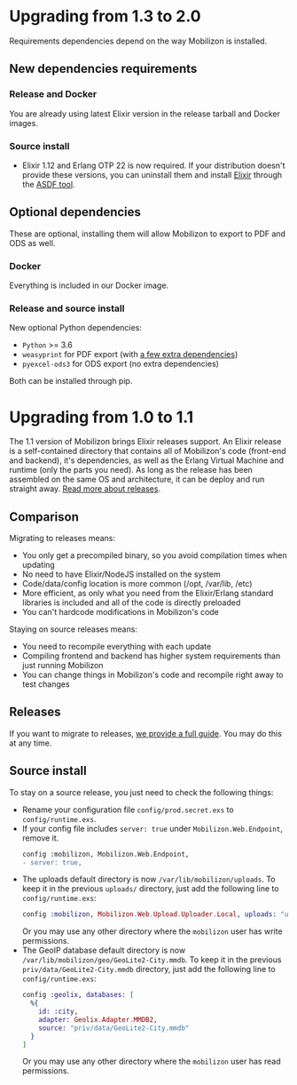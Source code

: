 # Upgrading from 1.3 to 2.0

Requirements dependencies depend on the way Mobilizon is installed.
## New dependencies requirements

### Release and Docker

You are already using latest Elixir version in the release tarball and Docker images.

### Source install

* Elixir 1.12 and Erlang OTP 22 is now required. If your distribution doesn't provide these versions, you can uninstall them and install [Elixir](https://github.com/asdf-vm/asdf-elixir) through the [ASDF tool](https://asdf-vm.com/).

## Optional dependencies

These are optional, installing them will allow Mobilizon to export to PDF and ODS as well.
### Docker
Everything is included in our Docker image.
### Release and source install

New optional Python dependencies:
* `Python` >= 3.6
* `weasyprint` for PDF export (with [a few extra dependencies](https://doc.courtbouillon.org/weasyprint/stable/first_steps.html))
* `pyexcel-ods3` for ODS export (no extra dependencies)

Both can be installed through pip.

# Upgrading from 1.0 to 1.1

The 1.1 version of Mobilizon brings Elixir releases support. An Elixir release is a self-contained directory that contains all of Mobilizon's code (front-end and backend), it's dependencies, as well as the Erlang Virtual Machine and runtime (only the parts you need). As long as the release has been assembled on the same OS and architecture, it can be deploy and run straight away. [Read more about releases](https://elixir-lang.org/getting-started/mix-otp/config-and-releases.html#releases).

## Comparison
Migrating to releases means:
* You only get a precompiled binary, so you avoid compilation times when updating
* No need to have Elixir/NodeJS installed on the system
* Code/data/config location is more common (/opt, /var/lib, /etc)
* More efficient, as only what you need from the Elixir/Erlang standard libraries is included and all of the code is directly preloaded
* You can't hardcode modifications in Mobilizon's code

Staying on source releases means:
* You need to recompile everything with each update
* Compiling frontend and backend has higher system requirements than just running Mobilizon
* You can change things in Mobilizon's code and recompile right away to test changes

## Releases
If you want to migrate to releases, [we provide a full guide](https://docs.joinmobilizon.org/administration/upgrading/source_to_release/). You may do this at any time.

## Source install
To stay on a source release, you just need to check the following things:
* Rename your configuration file `config/prod.secret.exs` to `config/runtime.exs`.
* If your config file includes `server: true` under `Mobilizon.Web.Endpoint`, remove it.
    ```diff
    config :mobilizon, Mobilizon.Web.Endpoint,
    - server: true,
    ```
* The uploads default directory is now `/var/lib/mobilizon/uploads`. To keep it in the previous `uploads/` directory, just add the following line to `config/runtime.exs`:
  ```elixir
  config :mobilizon, Mobilizon.Web.Upload.Uploader.Local, uploads: "uploads"
  ```
  Or you may use any other directory where the `mobilizon` user has write permissions.
* The GeoIP database default directory is now `/var/lib/mobilizon/geo/GeoLite2-City.mmdb`. To keep it in the previous `priv/data/GeoLite2-City.mmdb` directory, just add the following line to `config/runtime.exs`:
  ```elixir
  config :geolix, databases: [
    %{
      id: :city,
      adapter: Geolix.Adapter.MMDB2,
      source: "priv/data/GeoLite2-City.mmdb"
    }
  ]
  ```
  Or you may use any other directory where the `mobilizon` user has read permissions.